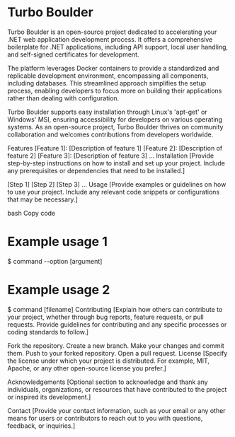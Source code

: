 # Turbo Boulder
Turbo Boulder is an open-source project dedicated to accelerating your .NET web application development process. It offers a comprehensive boilerplate for .NET applications, including API support, local user handling, and self-signed certificates for development.

The platform leverages Docker containers to provide a standardized and replicable development environment, encompassing all components, including databases. This streamlined approach simplifies the setup process, enabling developers to focus more on building their applications rather than dealing with configuration.

Turbo Boulder supports easy installation through Linux's 'apt-get' or Windows' MSI, ensuring accessibility for developers on various operating systems. As an open-source project, Turbo Boulder thrives on community collaboration and welcomes contributions from developers worldwide.

Features
[Feature 1]: [Description of feature 1]
[Feature 2]: [Description of feature 2]
[Feature 3]: [Description of feature 3]
...
Installation
[Provide step-by-step instructions on how to install and set up your project. Include any prerequisites or dependencies that need to be installed.]

[Step 1]
[Step 2]
[Step 3]
...
Usage
[Provide examples or guidelines on how to use your project. Include any relevant code snippets or configurations that may be necessary.]

bash
Copy code
# Example usage 1
$ command --option [argument]

# Example usage 2
$ command [filename]
Contributing
[Explain how others can contribute to your project, whether through bug reports, feature requests, or pull requests. Provide guidelines for contributing and any specific processes or coding standards to follow.]

Fork the repository.
Create a new branch.
Make your changes and commit them.
Push to your forked repository.
Open a pull request.
License
[Specify the license under which your project is distributed. For example, MIT, Apache, or any other open-source license you prefer.]

Acknowledgements
[Optional section to acknowledge and thank any individuals, organizations, or resources that have contributed to the project or inspired its development.]

Contact
[Provide your contact information, such as your email or any other means for users or contributors to reach out to you with questions, feedback, or inquiries.]

